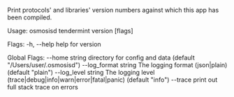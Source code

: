 Print protocols' and libraries' version numbers
against which this app has been compiled.

Usage:
  osmosisd tendermint version [flags]

Flags:
  -h, --help   help for version

Global Flags:
      --home string         directory for config and data (default "/Users/user/.osmosisd")
      --log_format string   The logging format (json|plain) (default "plain")
      --log_level string    The logging level (trace|debug|info|warn|error|fatal|panic) (default "info")
      --trace               print out full stack trace on errors
